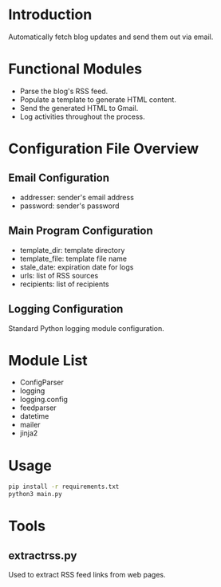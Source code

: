 # Introduction

Automatically fetch blog updates and send them out via email.

# Functional Modules

- Parse the blog's RSS feed.
- Populate a template to generate HTML content.
- Send the generated HTML to Gmail.
- Log activities throughout the process.

# Configuration File Overview

## Email Configuration

- addresser: sender's email address
- password: sender's password

## Main Program Configuration

- template_dir: template directory
- template_file: template file name
- stale_date: expiration date for logs
- urls: list of RSS sources
- recipients: list of recipients

## Logging Configuration

Standard Python logging module configuration.

# Module List

- ConfigParser
- logging
- logging.config
- feedparser
- datetime
- mailer
- jinja2

# Usage

```bash
pip install -r requirements.txt
python3 main.py
```

# Tools

## extractrss.py

Used to extract RSS feed links from web pages.
